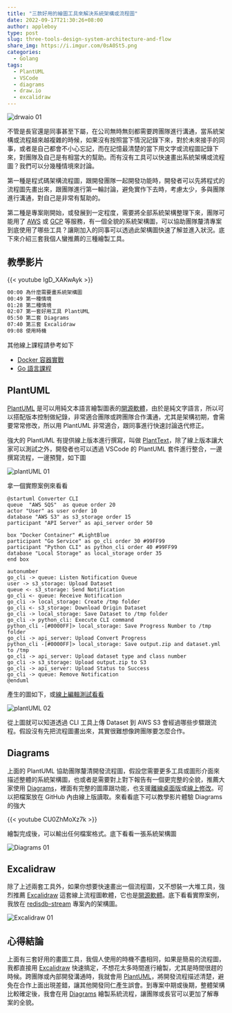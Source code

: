 ```yaml
---
title: "三款好用的繪圖工具來解決系統架構或流程圖"
date: 2022-09-17T21:30:26+08:00
author: appleboy
type: post
slug: three-tools-design-system-architecture-and-flow
share_img: https://i.imgur.com/0sA0St5.png
categories:
  - Golang
tags:
  - PlantUML
  - VSCode
  - diagrams
  - draw.io
  - excalidraw
---
```


![drwaio 01](https://i.imgur.com/0sA0St5.png)

不管是長官還是同事甚至下屬，在公司無時無刻都需要跨團隊進行溝通，當系統架構或流程越來越複雜的時候，如果沒有按照當下情況記錄下來，對於未來接手的同事，或者是自己都會不小心忘記，而在記憶最清楚的當下用文字或流程圖記錄下來，對團隊及自己是有相當大的幫助。而有沒有工具可以快速畫出系統架構或流程圖？我們可以分幾種情境來討論。

<!--more-->

第一種是程式碼架構流程圖，跟開發團隊一起開發功能時，開發者可以先將程式的流程圖先畫出來，跟團隊進行第一輪討論，避免實作下去時，考慮太少，多與團隊進行溝通，對自己是非常有幫助的。

第二種是專案剛開始，或發展到一定程度，需要將全部系統架構整理下來，團隊可能用了 [AWS](https://aws.amazon.com/) 或 [GCP](https://cloud.google.com/) 等服務，有一個全貌的系統架構圖，可以協助團隊釐清專案到底使用了哪些工具？讓剛加入的同事可以透過此架構圖快速了解並進入狀況。底下來介紹三套我個人蠻推薦的三種繪製工具。

## 教學影片

{{< youtube IgD_XAKwAyk >}}

```sh
00:00 為什麼需要畫系統架構圖
00:49 第一種情境
01:28 第二種情境
02:07 第一套好用工具 PlantUML
05:50 第二套 Diagrams
07:40 第三套 Excalidraw
09:08 使用時機
```

其他線上課程請參考如下

* [Docker 容器實戰](https://blog.wu-boy.com/docker-course/)
* [Go 語言課程](https://blog.wu-boy.com/golang-online-course/)

## PlantUML

[PlantUML](https://plantuml.com/) 是可以用純文本語言繪製圖表的[開源軟體](https://github.com/plantuml/plantuml)，由於是純文字語言，所以可以搭配版本控制做紀錄，非常適合團隊或跨團隊合作溝通，尤其是架構初期，會需要常常修改，所以用 PlantUML 非常適合，跟同事進行快速討論迭代修正。

強大的 PlantUML 有提供線上版本進行撰寫，叫做 [PlantText](https://www.planttext.com/)，除了線上版本讓大家可以測試之外，開發者也可以透過 VSCode 的 PlantUML 套件進行整合，一邊撰寫流程，一邊預覽，如下圖

![plantUML 01](https://i.imgur.com/9ecP8fn.png)

拿一個實際案例來看看

```plantuml
@startuml Converter CLI
queue  "AWS SQS"  as queue order 20
actor "User" as user order 10
database "AWS S3" as s3_storage order 15
participant "API Server" as api_server order 50

box "Docker Container" #LightBlue
participant "Go Service" as go_cli order 30 #99FF99
participant "Python CLI" as python_cli order 40 #99FF99
database "Local Storage" as local_storage order 35
end box

autonumber
go_cli -> queue: Listen Notification Queue
user -> s3_storage: Upload Dataset
queue <- s3_storage: Send Notification
go_cli <- queue: Receive Notification
go_cli -> local_storage: Create /tmp folder
go_cli <- s3_storage: Download Origin Dataset
go_cli -> local_storage: Save Dataset to /tmp folder
go_cli -> python_cli: Execute CLI command
python_cli -[#0000FF]> local_storage: Save Progress Number to /tmp folder
go_cli -> api_server: Upload Convert Progress
python_cli -[#0000FF]> local_storage: Save output.zip and dataset.yml to /tmp
go_cli -> api_server: Upload dataset type and class number
go_cli -> s3_storage: Upload output.zip to S3
go_cli -> api_server: Upload Status to Success
go_cli -> queue: Remove Notification
@enduml
```

產生的圖如下，或[線上編輯測試看看](https://www.planttext.com/?text=bLJVRzem47xtNt4AptHqZ0VGD7M3CLL27MrKxM6Qa76kr5fYP_QPbVtrlHX3WD9AorCIV_VzkBlaofDq5AeInjQiqH4w6C-knP-00G6oppzoo6_p341wsBwqhc3G-vwGYgo3xDwZovhZm3VfzB8d2aboAJqcZdw4-Fx2Sv5SxMWk1w9c0rhfMXfYxFmQSdJhH2bhlV3nCU47FI6MzWcoYLM_6w_MaDIcWNTcUlL8Nyg0nvJVR6JK2YFboYvKgHDTlmUTuN0w7GwFQ-ORUhIcwKIigUFZGTs7jgxDERDAbf1lyyMwidbpahW_46WAu112o43MX6g9JYHRtK_RBezWfZsXWHjB-a4hIPhzt3P78lQPWMqpHt1VbrOMC64p7YcDxsFt29CtkeTyEr769T4xLAZNU1R5YaTvHZ1sA0dX7LKrFDYoQ6ESA4_iNnFzVNTwfStUvglCkMGJ2GLapqbmKJkM4NnzGXNO38yCbAqgQGfnCBRkpqwFh-dqrtcjkRChXzx3JHp7wvhjHkwRdhwSFSV_wDf0TQ2BVxe6TWp5DlB5XZ_8PE5jxMBNeqsDaK6LabEyMAepkt8WpL9v_ssXd2G57v51gIRbYuszmygUxiuLxnp_NSGp)

![plantUML 02](https://i.imgur.com/4eHaFIR.png)

從上圖就可以知道透過 CLI 工具上傳 Dataset 到 AWS S3 會經過哪些步驟跟流程。假設沒有先把流程圖畫出來，其實很難想像跨團隊要怎麼合作。

## Diagrams

上面的 PlantUML 協助團隊釐清開發流程圖，假設您需要更多工具或圖形介面來描述整體的系統架構圖，也或者是需要對上對下報告有一個更完整的全貌，推薦大家使用 [Diagrams](https://www.diagrams.net/)，裡面有完整的圖庫跟功能，也支援[離線桌面版](https://github.com/jgraph/drawio-desktop)或[線上修改](https://app.diagrams.net/)。可以把檔案放在 GitHub 內由線上版讀取。來看看底下可以教學影片體驗 Diagrams 的強大

{{< youtube CU0ZhMoXz7k >}}

繪製完成後，可以輸出任何檔案格式。底下看看一張系統架構圖

![Diagrams 01](https://i.imgur.com/nOQEvk9.png)

## Excalidraw

除了上述兩套工具外，如果你想要快速畫出一個流程圖，又不想裝一大堆工具，強烈推薦 [Excalidraw](https://excalidraw.com/) 這套線上流程圖軟體，它也是[開源軟體](https://github.com/excalidraw/excalidraw)。底下看看實際案例，我放在 [redisdb-stream](https://github.com/golang-queue/redisdb-stream) 專案內的架構圖。

![Excalidraw 01](https://i.imgur.com/vy3tzXU.png)

## 心得結論

上面有三套好用的畫圖工具，我個人使用的時機不盡相同，如果是簡易的流程圖，我都直接用 [Excalidraw](https://excalidraw.com/) 快速搞定，不想花太多時間進行繪製，尤其是時間很趕的時候。跨團隊或內部開發溝通時，我就會用 [PlantUML](https://plantuml.com/)，將開發流程描述清楚，避免在合作上面出現差錯，讓其他開發同仁產生誤會。到專案中期或後期，整體架構比較確定後，我會在用 [Diagrams](https://www.diagrams.net/) 繪製系統流程，讓團隊或長官可以更加了解專案的全貌。
